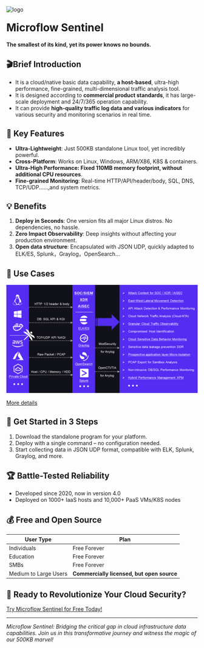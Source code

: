 <img src="https://raw.githubusercontent.com/Microflow-IO/microflow.sentinel/main/github_microflow.png" alt="logo" style="float:left; margin-right:10px;" />



# Microflow Sentinel



**The smallest of its kind, yet its power knows no bounds.**



## 🎬Brief Introduction

- It is a cloud/native basic data capability, **a host-based**, ultra-high performance, fine-grained, multi-dimensional traffic analysis tool.
- It is designed according to **commercial product standards**, it has large-scale deployment and 24/7/365 operation capability. 
- It can provide **high-quality traffic log data and various indicators** for various security and monitoring scenarios in real time.

## 🚀 Key Features

- **Ultra-Lightweight**: Just 500KB standalone Linux tool, yet incredibly powerful.
- **Cross-Platform**: Works on Linux, Windows, ARM/X86, K8S & containers.
- **Ultra-High Performance: Fixed 110MB memory footprint, without additional CPU resources**.
- **Fine-grained Monitoring**: Real-time HTTP/API/header/body, SQL, DNS, TCP/UDP......,and system metrics.

## 💡 Benefits

1. **Deploy in Seconds**: One version fits all major Linux distros. No dependencies, no hassle.
2. **Zero Impact Observability**: Deep insights without affecting your production environment.
3. **Open data structure**: Encapsulated with JSON UDP, quickly adapted to ELK/ES, Splunk，Graylog，OpenSearch...

## 🎯 Use Cases

![function](microflow_function_B.png)

[More details](https://github.com/Microflow-IO/microflow.sentinel/blob/main/Where%20Microflow%20Sentinel%20Shines.md)

## 🚦 Get Started in 3 Steps

1. Download the standalone program for your platform.
2. Deploy with a single command – no configuration needed.
3. Start collecting data in JSON UDP format, compatible with ELK, Splunk, Graylog, and more.

## 🏆 Battle-Tested Reliability

- Developed since 2020, now in version 4.0
- Deployed on 1000+ IaaS hosts and 10,000+ PaaS VMs/K8S nodes

## 💰 Free and Open Source

| User Type             | Plan                                       |
| --------------------- | ------------------------------------------ |
| Individuals           | Free Forever                               |
| Education             | Free Forever                               |
| SMBs                  | Free Forever                               |
| Medium to Large Users | **Commercially licensed, but open source** |

## 🎉 Ready to Revolutionize Your Cloud Security?

[Try Microflow Sentinel for Free Today!](#)

---

*Microflow Sentinel: Bridging the critical gap in cloud infrastructure data capabilities. Join us in this transformative journey and witness the magic of our 500KB marvel!*
